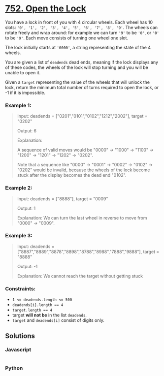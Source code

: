 # [752. Open the Lock](https://leetcode.com/problems/open-the-lock/description/)

You have a lock in front of you with 4 circular wheels. Each wheel has 10 slots: `'0', '1', '2', '3', '4', '5', '6', '7', '8', '9'`. The wheels can rotate freely and wrap around: for example we can turn `'9'` to be `'0'`, or `'0'` to be `'9'`. Each move consists of turning one wheel one slot.

The lock initially starts at `'0000'`, a string representing the state of the 4 wheels.

You are given a list of `deadends` dead ends, meaning if the lock displays any of these codes, the wheels of the lock will stop turning and you will be unable to open it.

Given a `target` representing the value of the wheels that will unlock the lock, return the minimum total number of turns required to open the lock, or -1 if it is impossible.


### Example 1:
> Input: deadends = ["0201","0101","0102","1212","2002"], target = "0202"
>
> Output: 6
>
> Explanation:
>
> A sequence of valid moves would be "0000" -> "1000" -> "1100" -> "1200" -> "1201" -> "1202" -> "0202".
>
> Note that a sequence like "0000" -> "0001" -> "0002" -> "0102" -> "0202" would be invalid,
because the wheels of the lock become stuck after the display becomes the dead end "0102".


### Example 2:
> Input: deadends = ["8888"], target = "0009"
>
> Output: 1
>
> Explanation: We can turn the last wheel in reverse to move from "0000" -> "0009".


### Example 3:
> Input: deadends = ["8887","8889","8878","8898","8788","8988","7888","9888"], target = "8888"
>
> Output: -1
>
> Explanation: We cannot reach the target without getting stuck


### Constraints:
- `1 <= deadends.length <= 500`
- `deadends[i].length == 4`
- `target.length == 4`
- target **will not be** in the list `deadends`.
- `target` and `deadends[i]` consist of digits only.


## Solutions

### Javascript
```javascript

```

### Python
```python

```